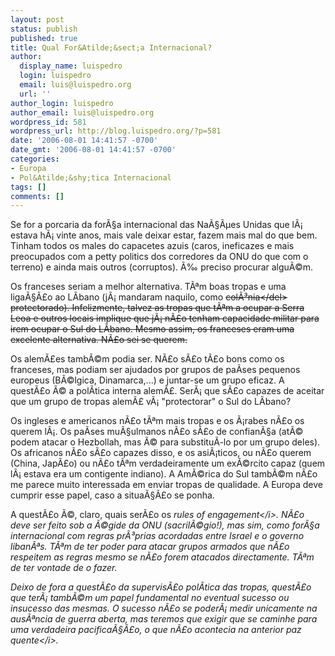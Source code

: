 ```yaml
---
layout: post
status: publish
published: true
title: Qual For&Atilde;&sect;a Internacional?
author:
  display_name: luispedro
  login: luispedro
  email: luis@luispedro.org
  url: ''
author_login: luispedro
author_email: luis@luispedro.org
wordpress_id: 581
wordpress_url: http://blog.luispedro.org/?p=581
date: '2006-08-01 14:41:57 -0700'
date_gmt: '2006-08-01 14:41:57 -0700'
categories:
- Europa
- Pol&Atilde;&shy;tica Internacional
tags: []
comments: []
---
```

<p>Se for a porcaria da for&Atilde;&sect;a internacional das Na&Atilde;&sect;&Atilde;&micro;es Unidas que l&Atilde;&iexcl; estava h&Atilde;&iexcl; vinte anos, mais vale deixar estar, fazem mais mal do que bem. Tinham todos os males do capacetes azuis (caros, ineficazes e mais preocupados com a petty politics dos corredores da ONU do que com o terreno) e ainda mais outros (corruptos). &Atilde;&permil; preciso procurar algu&Atilde;&copy;m.</p>
<p>Os franceses seriam a melhor alternativa. T&Atilde;&ordf;m boas tropas e uma liga&Atilde;&sect;&Atilde;&pound;o ao L&Atilde;&shy;bano (j&Atilde;&iexcl; mandaram naquilo, como <del>col&Atilde;&sup3;nia<&#47;del> protectorado). Infelizmente, talvez as tropas que t&Atilde;&ordf;m a ocupar a Serra Leoa e outros locais implique que j&Atilde;&iexcl; n&Atilde;&pound;o tenham capacidade militar para irem ocupar o Sul do L&Atilde;&shy;bano. Mesmo assim, os franceses eram uma excelente alternativa. N&Atilde;&pound;o sei se querem.</p>
<p>Os alem&Atilde;&pound;es tamb&Atilde;&copy;m podia ser. N&Atilde;&pound;o s&Atilde;&pound;o t&Atilde;&pound;o bons como os franceses, mas podiam ser ajudados por grupos de pa&Atilde;&shy;ses pequenos europeus (B&Atilde;&copy;lgica, Dinamarca,...) e juntar-se um grupo eficaz. A quest&Atilde;&pound;o &Atilde;&copy; a pol&Atilde;&shy;tica interna alem&Atilde;&pound;. Ser&Atilde;&iexcl; que s&Atilde;&pound;o capazes de aceitar que um grupo de tropas alem&Atilde;&pound; v&Atilde;&iexcl; "protectorar" o Sul do L&Atilde;&shy;bano?</p>
<p>Os ingleses e americanos n&Atilde;&pound;o t&Atilde;&ordf;m mais tropas e os &Atilde;&iexcl;rabes n&Atilde;&pound;o os querem l&Atilde;&iexcl;. Os pa&Atilde;&shy;ses mu&Atilde;&sect;ulmanos n&Atilde;&pound;o s&Atilde;&pound;o de confian&Atilde;&sect;a (at&Atilde;&copy; podem atacar o Hezbollah, mas &Atilde;&copy; para substitu&Atilde;&shy;-lo por um grupo deles). Os africanos n&Atilde;&pound;o s&Atilde;&pound;o capazes disso, e os asi&Atilde;&iexcl;ticos, ou n&Atilde;&pound;o querem (China, Jap&Atilde;&pound;o) ou n&Atilde;&pound;o t&Atilde;&ordf;m verdadeiramente um ex&Atilde;&copy;rcito capaz (quem l&Atilde;&iexcl; estava era um contigente indiano). A Am&Atilde;&copy;rica do Sul tamb&Atilde;&copy;m n&Atilde;&pound;o me parece muito interessada em enviar tropas de qualidade. A Europa deve cumprir esse papel, caso a situa&Atilde;&sect;&Atilde;&pound;o se ponha.</p>
<p>A quest&Atilde;&pound;o &Atilde;&copy;, claro, quais ser&Atilde;&pound;o os <i>rules of engagement<&#47;i>. N&Atilde;&pound;o deve ser feito sob a &Atilde;&copy;gide da ONU (sacril&Atilde;&copy;gio!), mas sim, como for&Atilde;&sect;a internacional com regras pr&Atilde;&sup3;prias acordadas entre Israel e o governo liban&Atilde;&ordf;s. T&Atilde;&ordf;m de ter poder para atacar grupos armados que n&Atilde;&pound;o respeitem as regras mesmo se n&Atilde;&pound;o forem atacados directamente. T&Atilde;&ordf;m de ter vontade de o fazer.</p>
<p>Deixo de fora a quest&Atilde;&pound;o da supervis&Atilde;&pound;o pol&Atilde;&shy;tica das tropas, quest&Atilde;&pound;o que ter&Atilde;&iexcl; tamb&Atilde;&copy;m um papel fundamental no eventual sucesso ou insucesso das mesmas. O sucesso n&Atilde;&pound;o se poder&Atilde;&iexcl; medir unicamente na aus&Atilde;&ordf;ncia de guerra aberta, mas teremos que exigir que se caminhe para uma verdadeira pacifica&Atilde;&sect;&Atilde;&pound;o, o que n&Atilde;&pound;o acontecia na anterior <i>paz quente<&#47;i>.</p>
